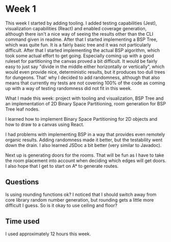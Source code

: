 # Week 1

This week I started by adding tooling. I added testing capabilities (Jest), visualization capabilities (React) and enabled coverage generation, although there isn't a nice way of seeing the results other than the CLI command given in readme. After that I started implementing a BSP Tree, which was quite fun. It is a fairly basic tree and it was not particularly difficult. After that I started implementing the actual BSP algorithm, which took some actual effort to get going. Especially coming up with a good ruleset for partitioning the canvas proved a bit difficult. It would be fairly easy to just say "divide in the middle either horizontally or vertically", which would even provide nice, deterministic results, but it produces too dull trees for dungeons. That' why I decided to add randomness, although that also means that currently my tests are not covering 100% of the code as coming up with a way of testing randomness did not fit in this week.

What I made this week: project with tooling and visualization, BSP Tree and an implementation of 2D Binary Space Partitioning, room generation for BSP Tree leaf nodes.

I learned how to implement Binary Space Partitioning for 2D objects and how to draw to a canvas using React.

I had problems with implementing BSP in a way that provides even remotely organic results. Adding randomness made it better, but the testability went down the drain. I also learned JSDoc a bit better (very similar to Javadoc).

Next up is generating doors for the rooms. That will be fun as I have to take the room placement into account when deciding which edges will get doors. I also hope that I get to start on A\* to generate routes.

## Questions

Is using rounding functions ok? I noticed that I should switch away from core library random number generation, but rounding gets a little more difficult I guess. So is it okay to use ceiling and floor?

## Time used

I used approximately 12 hours this week.
